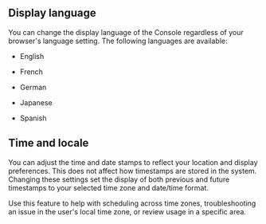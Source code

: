 ## Display language


You can change the display language of the Console regardless of your browser's language setting. The following languages are available:

-   English


-   French


-   German


-   Japanese


-   Spanish


## Time and locale


You can adjust the time and date stamps to reflect your location and display preferences. This does not affect how timestamps are stored in the system. Changing these settings set the display of both previous and future timestamps to your selected time zone and date/time format.

Use this feature to help with scheduling across time zones, troubleshooting an issue in the user's local time zone, or review usage in a specific area.

